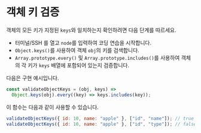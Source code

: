 # 객체 키 검증

객체의 모든 키가 지정된 `keys`와 일치하는지 확인하려면 다음 단계를 따르세요.

- 터미널/SSH 를 열고 `node`를 입력하여 코딩 연습을 시작합니다.
- `Object.keys()`를 사용하여 객체 `obj`의 키를 검색합니다.
- `Array.prototype.every()` 및 `Array.prototype.includes()`를 사용하여 객체의 각 키가 `keys` 배열에 포함되어 있는지 검증합니다.

다음은 구현 예시입니다.

```js
const validateObjectKeys = (obj, keys) =>
  Object.keys(obj).every((key) => keys.includes(key));
```

이 함수는 다음과 같이 사용할 수 있습니다.

```js
validateObjectKeys({ id: 10, name: "apple" }, ["id", "name"]); // true
validateObjectKeys({ id: 10, name: "apple" }, ["id", "type"]); // false
```
